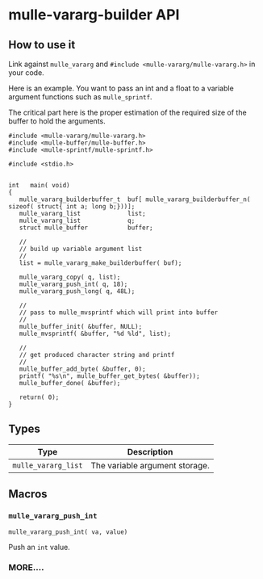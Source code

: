# mulle-vararg-builder API


## How to use it

Link against `mulle_vararg` and
`#include <mulle-vararg/mulle-vararg.h>` in your code.

Here is an example. You want to pass an int and a float to a variable
argument functions such as `mulle_sprintf`.

The critical part here is the proper estimation of the required size of
the buffer to hold the arguments.


```
#include <mulle-vararg/mulle-vararg.h>
#include <mulle-buffer/mulle-buffer.h>
#include <mulle-sprintf/mulle-sprintf.h>

#include <stdio.h>


int   main( void)
{
   mulle_vararg_builderbuffer_t  buf[ mulle_vararg_builderbuffer_n( sizeof( struct{ int a; long b;}))];
   mulle_vararg_list             list;
   mulle_vararg_list             q;
   struct mulle_buffer           buffer;

   //
   // build up variable argument list
   //
   list = mulle_vararg_make_builderbuffer( buf);

   mulle_vararg_copy( q, list);
   mulle_vararg_push_int( q, 18);
   mulle_vararg_push_long( q, 48L);

   //
   // pass to mulle_mvsprintf which will print into buffer
   //
   mulle_buffer_init( &buffer, NULL);
   mulle_mvsprintf( &buffer, "%d %ld", list);

   //
   // get produced character string and printf
   //
   mulle_buffer_add_byte( &buffer, 0);
   printf( "%s\n", mulle_buffer_get_bytes( &buffer));
   mulle_buffer_done( &buffer);

   return( 0);
}
```

## Types

Type                | Description
--------------------|------------------------------------------------
`mulle_vararg_list` | The variable argument storage.



## Macros


### `mulle_vararg_push_int`

`mulle_vararg_push_int( va, value)`

Push an `int` value.


### MORE....



